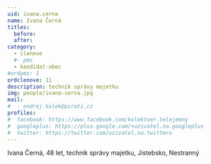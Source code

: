 ```yaml
---
uid: ivana.cerna 
name: Ivana Černá 
titles:
  before: 
  after: 
category:
  - clenove
  #- pms
  - kandidat-obec
#ordpms: 1
ordclenove: 11
description: technik správy majetku
img: people/ivana-cerna.jpg 
mail:
#  - ondrej.kolek@pirati.cz
profiles:
#  facebook: https://www.facebook.com/kolektoer.telejemny
#  googleplus: https://plus.google.com/+uzivatel.na.googleplus
#  twitter: https://twitter.com/uzivatel.na.twitteru
---
```


Ivana Černá, 48 let, technik správy majetku, Jistebsko, Nestranný